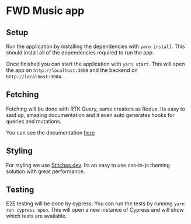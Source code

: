 # FWD Music app

## Setup

Run the application by installing the dependencies with `yarn install`. This should install all of the dependencies
required to run the app.

Once finished you can start the application with `yarn start`. This will open the app on `http://localhost:3000` and the
backend on `http://localhost:3004`.

## Fetching

Fetching will be done with RTK Query, same creators as Redux. Its easy to said up, amazing documentation
and it even auto generates hooks for queries and mutations.

You can see the documentation [here](https://redux-toolkit.js.org/introduction/getting-started)

## Styling

For styling we use [Stitches.dev](https://stitches.dev/docs/). Its an easy to use css-in-js theming solution with great performance.

## Testing

E2E testing will be done by cypress. You can run the tests by running `yarn run cypress open`. This will open a new instance
of Cypress and will show which tests are available.
